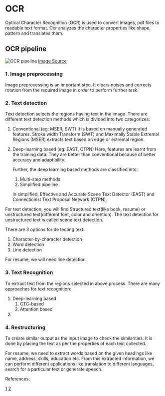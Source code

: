 # OCR

Optical Character Recognition (OCR) is used to convert images, pdf files to readable text format. Ocr analyzes the character properties like shape, pattern and translates them.

## OCR pipeline

![OCR pipeline](../images/pipeline.png)
[Image Source](https://theailearner.com/2019/05/28/optical-character-recognition-pipeline/)

### 1. Image preprocessing

Image preprocessing is an important steo. It clears noises and corrects rotation from the required image in order to perform further task.

### 2. Text detection

Text detection selects the regions having text in the image. There are different text detection methods which is divided into two categorizes:

1. Conventional (eg: MSER, SWT)
   It is based on manually generated features. Stroke width Transform (SWT) and Maximally Stable Extremal Regions (MSER) extracts text based on edge or extremal region.

2. Deep-learning based (eg: EAST, CTPN)
   Here, features are learnt from the training data. They are better than conventional because of better accuracy and adaptibility.

   Further, the deep learning based methods are classified into:

   1. Multi-step methods
   2. Simplified pipeline

   In simplified, Effective and Accurate Scene Text Detector (EAST) and Connectionist Text Proposal Network (CTPN).

For text detection, you will find Structured text(like book, resume) or unstructured text(different font, color and oriention). The text detection for unstructured text is called scene text detection.

There are 3 options for de tecting text:

1. Character-by-character detection
2. Word detection
3. Line detection

For resume, we will need line detection.

### 3. Text Recognition

To extract text from the regions selected in above process. There are many approaches for text recognition:

1. Deep-learning based
   1. CTC-based
   2. Attention based
2.

### 4. Restructuring

To create similar output as the input image to check the similarities. It is done by placing the text as per the properties of each text collected.

For resume, we need to extract words based on the given headings like name, address, skills, education etc.
From this extracted information, we can perform different applications like translation to different languages, search for a particular text or generate speech.

References:

[1](https://theailearner.com/2019/05/28/optical-character-recognition-pipeline/)
[2](https://www.docsumo.com/blog/text-recognition-algorithms)
